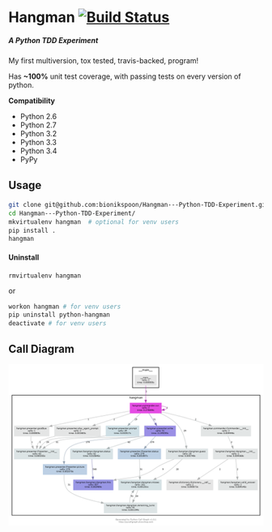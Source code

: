 # Hangman [![Build Status](https://travis-ci.org/bionikspoon/Hangman---Python-TDD-Experiment.svg?branch=master)](https://travis-ci.org/bionikspoon/Hangman---Python-TDD-Experiment)
##### A Python TDD Experiment
My first multiversion, tox tested, travis-backed, program!

Has **~100%** unit test coverage, with passing tests on every version of python.

**Compatibility**
- Python 2.6
- Python 2.7
- Python 3.2
- Python 3.3
- Python 3.4
- PyPy

## Usage

```sh
git clone git@github.com:bionikspoon/Hangman---Python-TDD-Experiment.git
cd Hangman---Python-TDD-Experiment/
mkvirtualenv hangman  # optional for venv users
pip install .
hangman 
```

#### Uninstall
```shell
rmvirtualenv hangman
```
or
```sh
workon hangman # for venv users
pip uninstall python-hangman
deactivate # for venv users
```

## Call Diagram
![Call Diagram](charts/basic-dot.png)
